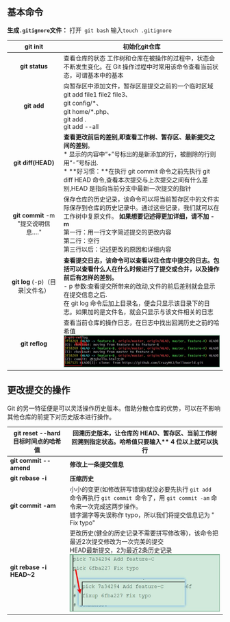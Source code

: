 ## 基本命令

**生成`.gitignore`文件：** 打开` git bash` 输入`touch .gitignore`

|            **git init**            | 初始化git仓库                                                |
| :--------------------------------: | ------------------------------------------------------------ |
|           **git status**           | 查看仓库的状态  工作树和仓库在被操作的过程中，状态会不断发生变化。在 Git 操作过程中时常用该命令查看当前状态，可谓基本中的基本 |
|            **git add**             | 向暂存区中添加文件，暂存区是提交之前的一个临时区域 <br />git  add file1 file2 file3、  <br />git config/\*、  <br />git home/*.php、  <br />git add .  <br />git add --all |
|         **git diff(HEAD)**         | **查看更改前后的差别,即查看工作树、暂存区、最新提交之间的差别**。<br />* 显示的内容中“+”号标出的是新添加的行，被删除的行则用“-”号标出.<br />* **好习惯：**在执行 git commit 命令之前先执行 git diff HEAD 命令,查看本次提交与上次提交之间有什么差别,HEAD 是指向当前分支中最新一次提交的指针 |
| **git commit** -m "提交说明信息…." | 保存仓库的历史记录，该命令可以将当前暂存区中的文件实际保存到仓库的历史记录中。通过这些记录，我们就可以在工作树中复原文件。  **如果想要记述得更加详细，请不加 - m**     <br />第一行：用一行文字简述提交的更改内容   <br />第二行：空行   <br />第三行以后：记述更改的原因和详细内容 |
|  **git log** (-p)（目录\|文件名）  | **查看提交日志，该命令可以查看以往仓库中提交的日志。包括可以查看什么人在什么时候进行了提交或合并，以及操作前后有怎样的差别。**    <br /> - p 参数:查看提交所带来的改动,文件的前后差别就会显示在提交信息之后.   <br />在 git log 命令后加上目录名，便会只显示该目录下的日志。如果加的是文件名，就会只显示与该文件相关的日志 |
|           **git reflog**           | 查看当前仓库的操作日志，在日志中找出回溯历史之前的哈希值 ![](../assets/github/reflog.jpg) |

## 更改提交的操作

Git 的另一特征便是可以灵活操作历史版本。借助分散仓库的优势，可以在不影响其他仓库的前提下对历史版本进行操作。

| **git reset** **--hard** **目标时间点的哈希值** | **回溯历史版本，让仓库的** **HEAD**、暂存区、当前工作树回溯到指定状态。哈希值只要输入** **4** **位以上就可以执行** |
| ----------------------------------------------- | ------------------------------------------------------------ |
| **git commit --amend**                          | **修改上一条提交信息**                                       |
| **git rebase -i**                               | **压缩历史**                                                 |
| **git commit -am**                              | 小小的变更(如修改拼写错误)就没必要先执行 `git add `命令再执行 `git commit `命令了，用 `git commit -am` 命令来一次完成这两步操作。<br />错字漏字等失误称作 typo，所以我们将提交信息记为 " Fix typo" |
| **git rebase -i HEAD~2**                        | 更改历史(健全的历史记录不需要拼写修改等)，该命令把最近2次提交修改为一次完美的提交<br />HEAD最新提交，2为最近2条历史记录<br />![](../assets/github/rebase.jpg) |